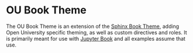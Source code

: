 # OU Book Theme

The OU Book Theme is an extension of the [Sphinx Book Theme](https://sphinx-book-theme.readthedocs.io), adding Open University specific theming,
as well as custom directives and roles. It is primarily meant for use with [Jupyter Book](https://jupyterbook.org) and all examples assume that use.
